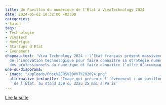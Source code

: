 ```yaml
---
title: Un Pavillon du numérique de l’État à VivaTechnology 2024
date: 2024-05-02 10:32:00 +02:00
categories:
- Salon
tags:
- Technologie
- VivaTech
- Numérique
- Startups d'Etat
- Evenement
chapeau-text: 'Viva Technology 2024 : l’État français présent massivement au salon
  de l’innovation technologique pour faire connaître sa stratégie numérique, recruter
  des professionnels du numérique et faire connaitre l’offre d’accompagnement de l’État. '
une-ou-diaporama:
- image: "/uploads/Post%20RS%20VVT%202024.png"
  alternative-textuelle: 'Image qui présente l''événement : un pavillon numérique
    de l’État, au stand J59 du 22au 25 mai à Paris'
---
```


<div class="lien-important"><p><a href="/https://www.numerique.gouv.fr/agenda/un-pavillon-du-numerique-de-letat-a-vivatechnology-2024/">Lire la suite</a></p></div>